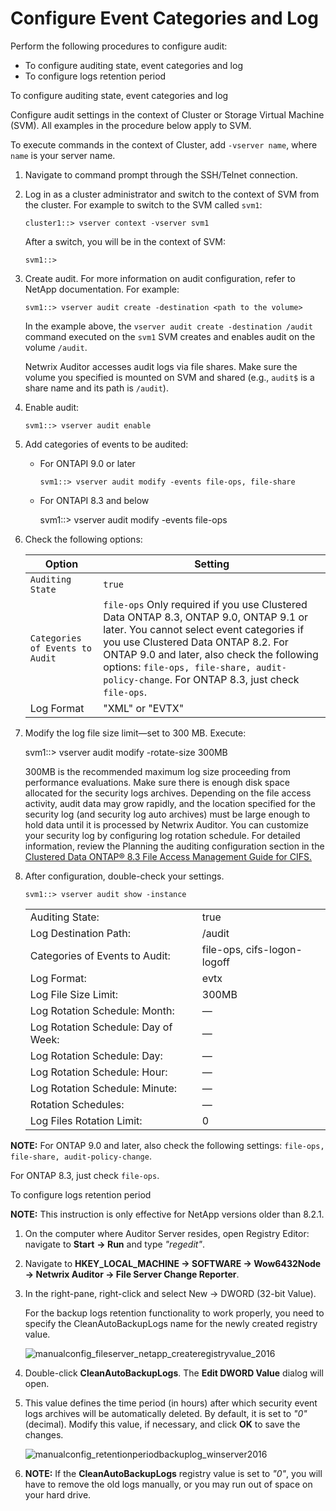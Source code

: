 # Configure Event Categories and Log

Perform the following procedures to configure audit:

- To configure auditing state, event categories and log
- To configure logs retention period

To configure auditing state, event categories and log

Configure audit settings in the context of Cluster or Storage Virtual Machine (SVM). All examples in
the procedure below apply to SVM.

To execute commands in the context of Cluster, add `-vserver name`, where `name` is your server
name.

1. Navigate to command prompt through the SSH/Telnet connection.
2. Log in as a cluster administrator and switch to the context of SVM from the cluster. For example
   to switch to the SVM called `svm1`:

   `cluster1::> vserver context -vserver svm1`

   After a switch, you will be in the context of SVM:

   `svm1::>`

3. Create audit. For more information on audit configuration, refer to NetApp documentation. For
   example:

   `svm1::> vserver audit create -destination <path to the volume>`

   In the example above, the `vserver audit create -destination /audit` command executed on the
   `svm1` SVM creates and enables audit on the volume `/audit`.

   Netwrix Auditor accesses audit logs via file shares. Make sure the volume you specified is
   mounted on SVM and shared (e.g., `audit$` is a share name and its path is `/audit`).

4. Enable audit:

   `svm1::> vserver audit enable`

5. Add categories of events to be audited:

   - For ONTAPI 9.0 or later

     `svm1::> vserver audit modify -events file-ops, file-share`

   - For ONTAPI 8.3 and below

     svm1::> vserver audit modify -events file-ops

6. Check the following options:

   | Option                          | Setting                                                                                                                                                                                                                                                                                                            |
   | ------------------------------- | ------------------------------------------------------------------------------------------------------------------------------------------------------------------------------------------------------------------------------------------------------------------------------------------------------------------ |
   | `Auditing State`                | `true`                                                                                                                                                                                                                                                                                                             |
   | `Categories of Events to Audit` | `file-ops` Only required if you use Clustered Data ONTAP 8.3, ONTAP 9.0, ONTAP 9.1 or later. You cannot select event categories if you use Clustered Data ONTAP 8.2. For ONTAP 9.0 and later, also check the following options: `file-ops, file-share, audit-policy-change`. For ONTAP 8.3, just check `file-ops`. |
   | Log Format                      | "XML" or "EVTX"                                                                                                                                                                                                                                                                                                    |

7. Modify the log file size limit—set to 300 MB. Execute:

   svm1::> vserver audit modify -rotate-size 300MB

   300MB is the recommended maximum log size proceeding from performance evaluations. Make sure
   there is enough disk space allocated for the security logs archives. Depending on the file
   access activity, audit data may grow rapidly, and the location specified for the security log
   (and security log auto archives) must be large enough to hold data until it is processed by
   Netwrix Auditor. You can customize your security log by configuring log rotation schedule. For
   detailed information, review the Planning the auditing configuration section in the
   [Clustered Data ONTAP® 8.3 File Access Management Guide for CIFS.](https://library.netapp.com/ecm/ecm_download_file/ECMP1610207)

8. After configuration, double-check your settings.

   `svm1::> vserver audit show -instance`

   |                                     |                             |
   | ----------------------------------- | --------------------------- |
   | Auditing State:                     | true                        |
   | Log Destination Path:               | /audit                      |
   | Categories of Events to Audit:      | file-ops, cifs-logon-logoff |
   | Log Format:                         | evtx                        |
   | Log File Size Limit:                | 300MB                       |
   | Log Rotation Schedule: Month:       | —                           |
   | Log Rotation Schedule: Day of Week: | —                           |
   | Log Rotation Schedule: Day:         | —                           |
   | Log Rotation Schedule: Hour:        | —                           |
   | Log Rotation Schedule: Minute:      | —                           |
   | Rotation Schedules:                 | —                           |
   | Log Files Rotation Limit:           | 0                           |

**NOTE:** For ONTAP 9.0 and later, also check the following settings:
`file-ops, file-share, audit-policy-change`.

For ONTAP 8.3, just check `file-ops`.

To configure logs retention period

**NOTE:** This instruction is only effective for NetApp versions older than 8.2.1.

1. On the computer where Auditor Server resides, open Registry Editor: navigate to **Start** **→
   Run** and type _"regedit"_.
2. Navigate to **HKEY_LOCAL_MACHINE → SOFTWARE → Wow6432Node → Netwrix Auditor → File Server Change
   Reporter**.
3. In the right-pane, right-click and select New → DWORD (32-bit Value).

   For the backup logs retention functionality to work properly, you need to specify the
   CleanAutoBackupLogs name for the newly created registry value.

   ![manualconfig_fileserver_netapp_createregistryvalue_2016](/img/versioned_docs/auditor_10.6/auditor/configuration/fileservers/netappcmode/manualconfig_fileserver_netapp_createregistryvalue_2016.webp)

4. Double-click **CleanAutoBackupLogs**. The **Edit DWORD Value** dialog will open.
5. This value defines the time period (in hours) after which security event logs archives will be
   automatically deleted. By default, it is set to _"0"_ (decimal). Modify this value, if necessary,
   and click **OK** to save the changes.

   ![manualconfig_retentionperiodbackuplog_winserver2016](/img/versioned_docs/auditor_10.6/auditor/configuration/fileservers/netappcmode/manualconfig_retentionperiodbackuplog_winserver2016.webp)

6. **NOTE:** If the **CleanAutoBackupLogs** registry value is set to _"0"_, you will have to remove
   the old logs manually, or you may run out of space on your hard drive.
